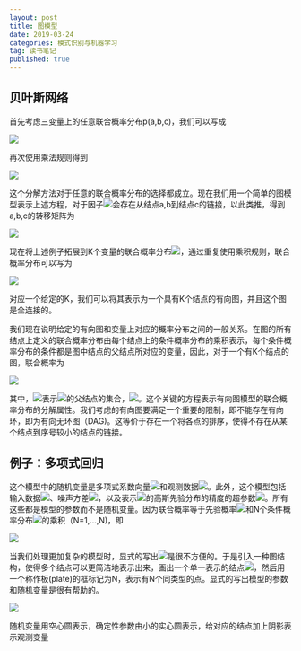 ```yaml
---
layout: post
title: 图模型
date: 2019-03-24
categories: 模式识别与机器学习
tag: 读书笔记
published: true
---
```


## 贝叶斯网络

首先考虑三变量上的任意联合概率分布p(a,b,c)，我们可以写成

<img src="https://latex.codecogs.com/png.latex?p(a,b,c)=p(c\mid a,b)p(a,b)">

再次使用乘法规则得到

<img src="https://latex.codecogs.com/png.latex?p(a,b,c)=p(c\mid a,b)p(b\mid a)p(a)">

这个分解方法对于任意的联合概率分布的选择都成立。现在我们用一个简单的图模型表示上述方程，对于因子<img src="https://latex.codecogs.com/png.latex?p(c\mid a,b)">会存在从结点a,b到结点c的链接，以此类推，得到a,b,c的转移矩阵为

<img src="https://latex.codecogs.com/png.latex?\begin{pmatrix}&space;0&1&1\\&space;0&0&1\\&space;0&0&0&space;\end{pmatrix}">

现在将上述例子拓展到K个变量的联合概率分布<img src="https://latex.codecogs.com/png.latex?p(x_1,...,x_K)">，通过重复使用乘积规则，联合概率分布可以写为

<img src="https://latex.codecogs.com/png.latex?p(x_1,...,x_K)=p(x_K\mid x_1,...,x_{K-1})...p(x_2\mid x_1)p(x_1)">

对应一个给定的K，我们可以将其表示为一个具有K个结点的有向图，并且这个图是全连接的。

我们现在说明给定的有向图和变量上对应的概率分布之间的一般关系。在图的所有结点上定义的联合概率分布由每个结点上的条件概率分布的乘积表示，每个条件概率分布的条件都是图中结点的父结点所对应的变量，因此，对于一个有K个结点的图，联合概率为

<img src="https://latex.codecogs.com/png.latex?p(x)=\prod_{k=1}^Kp(x_k\mid pa_k)">

其中，<img src="https://latex.codecogs.com/png.latex?pa_k">表示<img src="https://latex.codecogs.com/png.latex?x_k">的父结点的集合，<img src="https://latex.codecogs.com/png.latex?x=\{x_1,...,x_k\}">。这个关键的方程表示有向图模型的联合概率分布的分解属性。我们考虑的有向图要满足一个重要的限制，即不能存在有向环，即为有向无环图（DAG)。这等价于存在一个将各点的排序，使得不存在从某个结点到序号较小的结点的链接。

## 例子：多项式回归

这个模型中的随机变量是多项式系数向量<img src="https://latex.codecogs.com/png.latex?\omega">和观测数据<img src="https://latex.codecogs.com/png.latex?t=(t_1,...,t_N)^T">。此外，这个模型包括输入数据<img src="https://latex.codecogs.com/png.latex?x=(x_1,...,x_N)^T">、噪声方差<img src="https://latex.codecogs.com/png.latex?\sigma^2">，以及表示<img src="https://latex.codecogs.com/png.latex?\omega">的高斯先验分布的精度的超参数<img src="https://latex.codecogs.com/png.latex?\alpha">。所有这些都是模型的参数而不是随机变量。因为联合概率等于先验概率<img src="https://latex.codecogs.com/png.latex?p(\omega)">和N个条件概率分布<img src="https://latex.codecogs.com/png.latex?p(t_n\mid \omega)">的乘积（N=1,...,N)，即

<img src="https://latex.codecogs.com/png.latex?p(t,\omega)=p(\omega)\prod^N_{n=1}p(t_n\mid \omega)">

当我们处理更加复杂的模型时，显式的写出<img src="https://latex.codecogs.com/png.latex?t_1,...t_N">是很不方便的。于是引入一种图结构，使得多个结点可以更简洁地表示出来，画出一个单一表示的结点<img src="https://latex.codecogs.com/png.latex?t_n">，然后用一个称作板(plate)的框标记为N，表示有N个同类型的点。显式的写出模型的参数和随机变量是很有帮助的。

<img src="https://latex.codecogs.com/png.latex?p(t,\omega\mid x,\alpha,\sigma^2)=p(\omega\mid \alpha)\prod^N_{n=1}p(t_n\mid \omega,x_n,\sigma^2)">

随机变量用空心圆表示，确定性参数由小的实心圆表示，给对应的结点加上阴影表示观测变量
